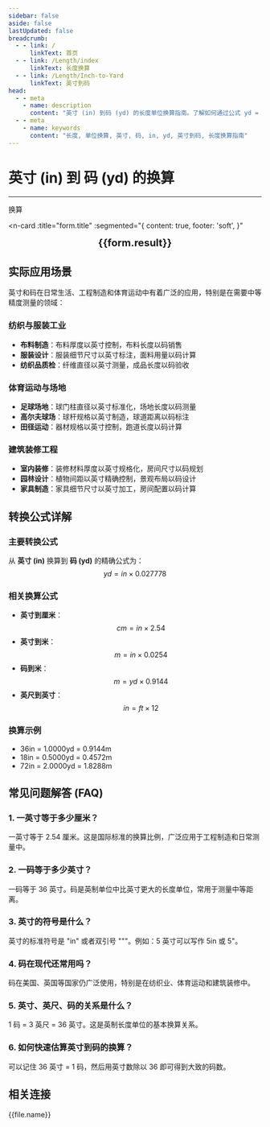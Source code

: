 ```yaml
---
sidebar: false
aside: false
lastUpdated: false
breadcrumb:
  - - link: /
      linkText: 首页
  - - link: /Length/index
      linkText: 长度换算
  - - link: /Length/Inch-to-Yard
      linkText: 英寸到码
head:
  - - meta
    - name: description
      content: "英寸 (in) 到码 (yd) 的长度单位换算指南。了解如何通过公式 yd = in × 0.027778 换算为码。"
  - - meta
    - name: keywords
      content: "长度, 单位换算, 英寸, 码, in, yd, 英寸到码, 长度换算指南"
---
```

# 英寸 (in) 到 码 (yd) 的换算
---
<script setup>
import { onMounted, reactive, inject, ref } from 'vue'
import { NButton, NForm, NFormItem, NInput, NInputNumber, NSelect, NCard, useMessage,NGrid ,NGi } from 'naive-ui'
import { defineClientComponent } from 'vitepress'
import { Length } from '../../files';
const seoKey = ['单位转换器','单位换算','长度单位转换器','长度单位转换','尺寸换算','长度单位换算','长度单位换算表','incho','英寸和英尺的符号','一英寸等于多少cm','一英寸传感器','英寸转化','三英寸','寸和英寸的换算','英寸的单位','in单位','英寸和寸的换算','英寸缩写','一英寸等于多少寸','英寸的英文','英寸英文','inches是什么单位','一英寸多少厘米','一尺等于多少寸','英寸单位符号','一inch等于多少厘米','一寸是多长','英寸和英尺','寸的符号','一寸多长','英寸换厘米','英尺和英寸','寸和英寸','英寸单位','一英寸是多少厘米','英寸和寸','英寸的符号','一英尺','in是什么单位','英寸转换','一英尺等于多少厘米','inch是什么单位','inch to cm','inch换算cm','英寸厘米换算','英寸符号','英寸换算厘米','inch','一英寸等于多少厘米','英寸换算','英寸和厘米的换算']
const convert = inject('convert')

const form = reactive({
  number: null,
  result: '',
  title:'英寸 (in) 到码 (yd) 的长度单位换算'
})

const convertHandler = () => {
  if (form.number !== null && !isNaN(form.number)) {
    const convertedValue = parseFloat(form.number) * 0.027778
    form.result = `${form.number}in = ${convertedValue.toFixed(6)}yd`
  } else {
    form.result = '请输入有效的数值。'
  }
}
</script>

<n-form size="large" :model="form">
  <n-form-item label="英寸 (in)">
    <n-input-number v-model:value="form.number" placeholder="输入英寸" style="width: 100%" />
  </n-form-item>
  <n-form-item>
    <n-button type="info" @click="convertHandler" block>换算</n-button>
  </n-form-item>
</n-form>

<n-card 
  :title="form.title"
  :segmented="{
    content: true,
    footer: 'soft',
  }"
>
  <div  style="text-align:center;font-size:20px;">
    <strong>{{form.result}}</strong>
  </div>
  <template #footer>
    <div>
      <span v-for="item of seoKey">{{item}}，</span>
    </div>
  </template>
</n-card>

## 实际应用场景

英寸和码在日常生活、工程制造和体育运动中有着广泛的应用，特别是在需要中等精度测量的领域：

### 纺织与服装工业
- **布料制造**：布料厚度以英寸控制，布料长度以码销售
- **服装设计**：服装细节尺寸以英寸标注，面料用量以码计算
- **纺织品质检**：纤维直径以英寸测量，成品长度以码验收

### 体育运动与场地
- **足球场地**：球门柱直径以英寸标准化，场地长度以码测量
- **高尔夫球场**：球杆规格以英寸制造，球道距离以码标注
- **田径运动**：器材规格以英寸控制，跑道长度以码计算

### 建筑装修工程
- **室内装修**：装修材料厚度以英寸规格化，房间尺寸以码规划
- **园林设计**：植物间距以英寸精确控制，景观布局以码设计
- **家具制造**：家具细节尺寸以英寸加工，房间配置以码计算

## 转换公式详解

### 主要转换公式
从 **英寸 (in)** 换算到 **码 (yd)** 的精确公式为：
$$ yd = in \times 0.027778 $$

### 相关换算公式
- **英寸到厘米**：$$ cm = in \times 2.54 $$
- **英寸到米**：$$ m = in \times 0.0254 $$
- **码到米**：$$ m = yd \times 0.9144 $$
- **英尺到英寸**：$$ in = ft \times 12 $$

### 换算示例
- 36in = 1.0000yd = 0.9144m
- 18in = 0.5000yd = 0.4572m
- 72in = 2.0000yd = 1.8288m

## 常见问题解答 (FAQ)

### 1. 一英寸等于多少厘米？
一英寸等于 2.54 厘米。这是国际标准的换算比例，广泛应用于工程制造和日常测量中。

### 2. 一码等于多少英寸？
一码等于 36 英寸。码是英制单位中比英寸更大的长度单位，常用于测量中等距离。

### 3. 英寸的符号是什么？
英寸的标准符号是 "in" 或者双引号 """。例如：5 英寸可以写作 5in 或 5"。

### 4. 码在现代还常用吗？
码在美国、英国等国家仍广泛使用，特别是在纺织业、体育运动和建筑装修中。

### 5. 英寸、英尺、码的关系是什么？
1 码 = 3 英尺 = 36 英寸。这是英制长度单位的基本换算关系。

### 6. 如何快速估算英寸到码的换算？
可以记住 36 英寸 = 1 码，然后用英寸数除以 36 即可得到大致的码数。

## 相关连接
<n-grid x-gap="12" :cols="2">
  <n-gi v-for="(file, index) in Length" :key="index">
    <n-button
      text
      tag="a"
      :href="file.path"
      type="info"
    >
      {{file.name}}
    </n-button>
  </n-gi>
</n-grid>